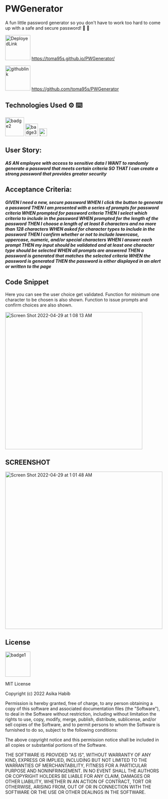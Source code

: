 # PWGenerator

A fun little password generator so you don't have to work too hard to come up with a safe and secure password! 🤯 🚫

<img width="80" alt = DeployedLink src =https://img.shields.io/badge/-Deployed%20Link-purple> https://toma95s.github.io/PWGenerator/

<img width="80" alt = githublink src = https://img.shields.io/badge/-GitHub%20Link-pink> https://github.com/toma95s/PWGenerator


<h2> Technologies Used ⚙️ ⌨️</h2>

<img width="60" alt="badge2" src="https://img.shields.io/badge/-JavaScript-blue">

<img width="40" alt="badge3" src="https://img.shields.io/badge/-HTML-red"> 

<img width="25" alt="badge4" src="https://img.shields.io/badge/-CSS-orange"> 

<h2>User Story:</h2>

<h5>AS AN employee with access to sensitive data
I WANT to randomly generate a password that meets certain criteria
SO THAT I can create a strong password that provides greater security</h5>

<h2>Acceptance Criteria:</h2>

<h5>GIVEN I need a new, secure password
WHEN I click the button to generate a password
THEN I am presented with a series of prompts for password criteria
WHEN prompted for password criteria
THEN I select which criteria to include in the password
WHEN prompted for the length of the password
THEN I choose a length of at least 8 characters and no more than 128 characters
WHEN asked for character types to include in the password
THEN I confirm whether or not to include lowercase, uppercase, numeric, and/or special characters
WHEN I answer each prompt
THEN my input should be validated and at least one character type should be selected
WHEN all prompts are answered
THEN a password is generated that matches the selected criteria
WHEN the password is generated
THEN the password is either displayed in an alert or written to the page</h5>


<h2>Code Snippet</h2>

Here you can see the user choice get validated. Function for minimum one character to be chosen is also shown. Function to issue prompts and confirm choices are also shown.

<img width="437" alt="Screen Shot 2022-04-29 at 1 08 13 AM" src="https://user-images.githubusercontent.com/101033224/165907282-f8cdc1a1-31fc-4fc1-9a96-53570cd15cff.png">


<h2>SCREENSHOT</h2>

<img width="501" alt="Screen Shot 2022-04-29 at 1 01 48 AM" src="https://user-images.githubusercontent.com/101033224/165906340-f59ab15d-d1de-4368-a8cc-e64ec1fa4c29.png">


<h2> License </h2>
<img width="80" alt="badge1" src="https://img.shields.io/badge/License-MIT-lightgrey">

MIT License

Copyright (c) 2022 Asika Habib

Permission is hereby granted, free of charge, to any person obtaining a copy
of this software and associated documentation files (the "Software"), to deal
in the Software without restriction, including without limitation the rights
to use, copy, modify, merge, publish, distribute, sublicense, and/or sell
copies of the Software, and to permit persons to whom the Software is
furnished to do so, subject to the following conditions:

The above copyright notice and this permission notice shall be included in all
copies or substantial portions of the Software.

THE SOFTWARE IS PROVIDED "AS IS", WITHOUT WARRANTY OF ANY KIND, EXPRESS OR
IMPLIED, INCLUDING BUT NOT LIMITED TO THE WARRANTIES OF MERCHANTABILITY,
FITNESS FOR A PARTICULAR PURPOSE AND NONINFRINGEMENT. IN NO EVENT SHALL THE
AUTHORS OR COPYRIGHT HOLDERS BE LIABLE FOR ANY CLAIM, DAMAGES OR OTHER
LIABILITY, WHETHER IN AN ACTION OF CONTRACT, TORT OR OTHERWISE, ARISING FROM,
OUT OF OR IN CONNECTION WITH THE SOFTWARE OR THE USE OR OTHER DEALINGS IN THE
SOFTWARE.